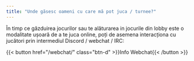 ```yaml
---
title: "Unde găsesc oameni cu care mă pot juca / turnee?"
---
```


În timp ce găzduirea jocurilor sau te alăturarea in jocurile din lobby este o modalitate ușoară de a te juca online, poți de asemena interacționa cu jucători prin intermediul Discord / webchat / IRC:

{{< button href="/webchat/" class="btn-d" >}}Info Webchat{{< /button >}}
